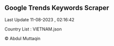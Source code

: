 

## Google Trends Keywords Scraper 
 
Last Update 11-08-2023 , 02:16:42

Country List :
VIETNAM.json



© Abdul Muttaqin 
